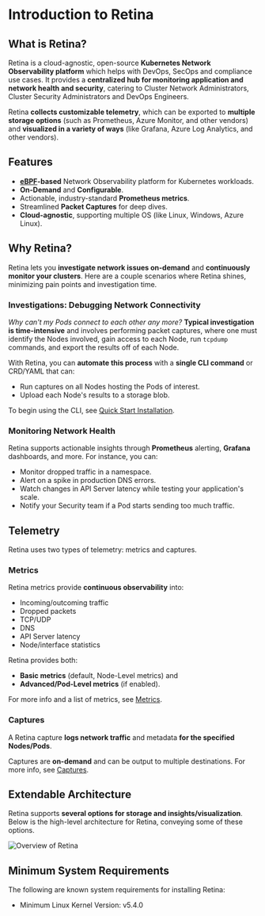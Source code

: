# Introduction to Retina

## What is Retina?

Retina is a cloud-agnostic, open-source **Kubernetes Network Observability platform** which helps with DevOps, SecOps and compliance use cases.
It provides a **centralized hub for monitoring application and network health and security**, catering to Cluster Network Administrators, Cluster Security Administrators and DevOps Engineers.

Retina **collects customizable telemetry**, which can be exported to **multiple storage options** (such as Prometheus, Azure Monitor, and other vendors) and **visualized in a variety of ways** (like Grafana, Azure Log Analytics, and other vendors).

## Features

- **[eBPF](https://ebpf.io/what-is-ebpf#what-is-ebpf)-based** Network Observability platform for Kubernetes workloads.
- **On-Demand** and **Configurable**.
- Actionable, industry-standard **Prometheus metrics**.
- Streamlined **Packet Captures** for deep dives.
- **Cloud-agnostic**, supporting multiple OS (like Linux, Windows, Azure Linux).

## Why Retina?

Retina lets you **investigate network issues on-demand** and **continuously monitor your clusters**. Here are a couple scenarios where Retina shines, minimizing pain points and investigation time.

### Investigations: Debugging Network Connectivity

*Why can't my Pods connect to each other any more?* **Typical investigation is time-intensive** and involves performing packet captures, where one must identify the Nodes involved, gain access to each Node, run `tcpdump` commands, and export the results off of each Node.

With Retina, you can **automate this process** with a **single CLI command** or CRD/YAML that can:

- Run captures on all Nodes hosting the Pods of interest.
- Upload each Node's results to a storage blob.

To begin using the CLI, see [Quick Start Installation](./02-Installation/02-CLI.md).

### Monitoring Network Health

Retina supports actionable insights through **Prometheus** alerting, **Grafana** dashboards, and more. For instance, you can:

- Monitor dropped traffic in a namespace.
- Alert on a spike in production DNS errors.
- Watch changes in API Server latency while testing your application's scale.
- Notify your Security team if a Pod starts sending too much traffic.

## Telemetry

Retina uses two types of telemetry: metrics and captures.

### Metrics

Retina metrics provide **continuous observability** into:

- Incoming/outcoming traffic
- Dropped packets
- TCP/UDP
- DNS
- API Server latency
- Node/interface statistics

Retina provides both:

- **Basic metrics** (default, Node-Level metrics) and
- **Advanced/Pod-Level metrics** (if enabled).

For more info and a list of metrics, see [Metrics](03-Metrics/modes/modes.md).

### Captures

A Retina capture **logs network traffic** and metadata **for the specified Nodes/Pods**.

Captures are **on-demand** and can be output to multiple destinations. For more info, see [Captures](04-Captures/readme.md).

## Extendable Architecture

Retina supports **several options for storage and insights/visualization**. Below is the high-level architecture for Retina, conveying some of these options.

![Overview of Retina](retina-components.png "Overview of Retina")

## Minimum System Requirements

The following are known system requirements for installing Retina:

- Minimum Linux Kernel Version: v5.4.0

